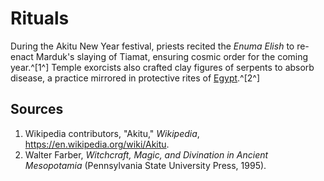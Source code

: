 # Rituals

During the Akitu New Year festival, priests recited the *Enuma Elish* to re-enact Marduk's slaying of Tiamat, ensuring cosmic order for the coming year.^[1^] Temple exorcists also crafted clay figures of serpents to absorb disease, a practice mirrored in protective rites of [Egypt](../../egypt/rituals/README.md).^[2^]

## Sources
1. Wikipedia contributors, "Akitu," *Wikipedia*, <https://en.wikipedia.org/wiki/Akitu>.
2. Walter Farber, *Witchcraft, Magic, and Divination in Ancient Mesopotamia* (Pennsylvania State University Press, 1995).
